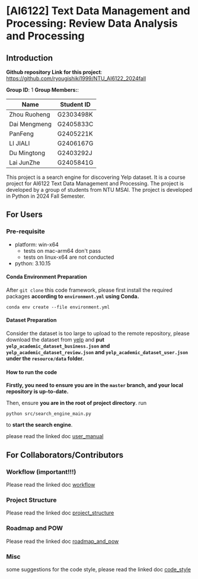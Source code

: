 # [AI6122] Text Data Management and Processing: **Review Data Analysis and Processing**

## Introduction

**Github repository Link for this project**: https://github.com/ryougishiki1999/NTU_AI6122_2024fall

**Group ID**: 1
**Group Members:**:

| Name         | Student ID |
|--------------|------------|
| Zhou Ruoheng | G2303498K  |
| Dai Mengmeng | G2405833C  |
| PanFeng      | G2405221K  |
| LI JIALI     | G2406167G  |
| Du Mingtong  | G2403292J  |
| Lai JunZhe   | G2405841G  |



This project is a search engine for discovering Yelp dataset. It is a course project for AI6122 Text Data Management and Processing. The project is developed by a group of students from NTU MSAI. The project is developed in Python in 2024 Fall Semester.

## For Users

### Pre-requisite

- platform: win-x64
  - tests on mac-arm64 don't pass
  - tests on linux-x64 are not conducted
- python: 3.10.15

#### Conda Environment Preparation

After `git clone` this code framework, please first install the required packages **according to `environment.yml` using Conda.**

```
conda env create --file environment.yml
```

#### Dataset Preparation

Consider the dataset is too large to upload to the remote repository, please download the dataset from [yelp](https://www.yelp.com/dataset) and **put `yelp_academic_dataset_business.json` and `yelp_academic_dataset_review.json` and `yelp_academic_dataset_user.json` under the `resource/data` folder.**

#### How to run the code

**Firstly, you need to ensure you are in the `master` branch, and your local repository is up-to-date.**

Then, ensure **you are in the root of project directory**.
run 
```
python src/search_engine_main.py
```
to **start the search engine**.

please read the linked doc [user_manual](docs/user_manual.md)

## For Collaborators/Contributors

### Workflow (important!!!)

Please read the linked doc [workflow](docs/workflow.md)

### Project Structure

Please read the linked doc [project_structure](docs/project_structure.md)

### Roadmap and POW

Please read the linked doc [roadmap_and_pow](docs/roadmap_and_pow.md)

### Misc

some suggestions for the code style, please read the linked doc [code_style](docs/code_style.md)